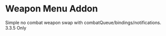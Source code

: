 # Weapon Menu Addon
Simple no combat weapon swap with combatQueue/bindings/notifications. 
3.3.5 Only
